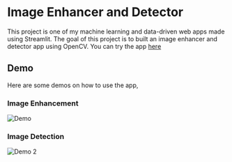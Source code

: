 # Image Enhancer and Detector
This project is one of my machine learning and data-driven web apps made using Streamlit. The goal of this project is to built an image enhancer and detector app using OpenCV.
You can try the app [here](https://img-enhancer-and-detector.herokuapp.com/)

## Demo
Here are some demos on how to use the app,

### Image Enhancement
![Demo](https://github.com/richardcsuwandi/img-enhancer-and-detector/blob/master/img-enhancement.gif?raw=true)

### Image Detection
![Demo 2](https://github.com/richardcsuwandi/img-enhancer-and-detector/blob/master/img-detection.gif?raw=true)
